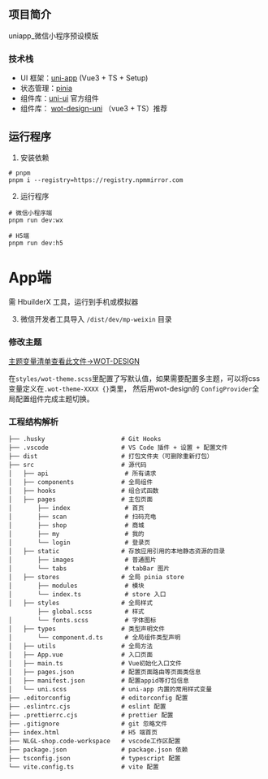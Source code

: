## 项目简介

uniapp_微信小程序预设模版

### 技术栈

- UI 框架：[uni-app](https://uniapp.dcloud.net.cn/) (Vue3 + TS + Setup)
- 状态管理：[pinia](https://pinia.vuejs.org/zh/)
- 组件库：[uni-ui](https://uniapp.dcloud.net.cn/component/uniui/uni-ui.html) 官方组件
- 组件库： [wot-design-uni](https://wot-design-uni.gitee.io/) （vue3 + TS）推荐

## 运行程序

1. 安装依赖

```shell
# pnpm
pnpm i --registry=https://registry.npmmirror.com
```

2. 运行程序

```shell
# 微信小程序端
pnpm run dev:wx

# H5端
pnpm run dev:h5
```
# App端
需 HbuilderX 工具，运行到手机或模拟器

3. 微信开发者工具导入 `/dist/dev/mp-weixin` 目录


### 修改主题
[主题变量清单查看此文件->WOT-DESIGN](https://github.com/Moonofweisheng/wot-design-uni/blob/master/src/uni_modules/wot-design-uni/components/common/abstracts/variable.scss)

在`styles/wot-theme.scss`里配置了写默认值，如果需要配置多主题，可以将css变量定义在`.wot-theme-XXXX {}`类里，
然后用wot-design的 `ConfigProvider`全局配置组件完成主题切换。


### 工程结构解析

```
├── .husky                     # Git Hooks
├── .vscode                    # VS Code 插件 + 设置 + 配置文件
├── dist                       # 打包文件夹（可删除重新打包）
├── src                        # 源代码
│   ├── api                     # 所有请求
│   ├── components             # 全局组件
│   ├── hooks                  # 组合式函数
│   ├── pages                  # 主包页面
│       ├── index               # 首页
│       ├── scan                # 扫码充电
│       ├── shop                # 商城
│       ├── my                  # 我的
│       └── login               # 登录页
│   ├── static                 # 存放应用引用的本地静态资源的目录
│       ├── images              # 普通图片
│       └── tabs                # tabBar 图片
│   ├── stores                 # 全局 pinia store
│       ├── modules             # 模块
│       └── index.ts            # store 入口
│   ├── styles                 # 全局样式
        ├── global.scss         # 样式
│       └── fonts.scss          # 字体图标
│   ├── types                  # 类型声明文件
│       └── component.d.ts      # 全局组件类型声明
│   ├── utils                  # 全局方法
│   ├── App.vue                # 入口页面
│   ├── main.ts                # Vue初始化入口文件
│   ├── pages.json             # 配置页面路由等页面类信息
│   ├── manifest.json          # 配置appid等打包信息
│   └── uni.scss               # uni-app 内置的常用样式变量
├── .editorconfig              # editorconfig 配置
├── .eslintrc.cjs              # eslint 配置
├── .prettierrc.cjs            # prettier 配置
├── .gitignore                 # git 忽略文件
├── index.html                 # H5 端首页
├── NLGL-shop.code-workspace   # vscode工作区配置
├── package.json               # package.json 依赖
├── tsconfig.json              # typescript 配置
└── vite.config.ts             # vite 配置
```
